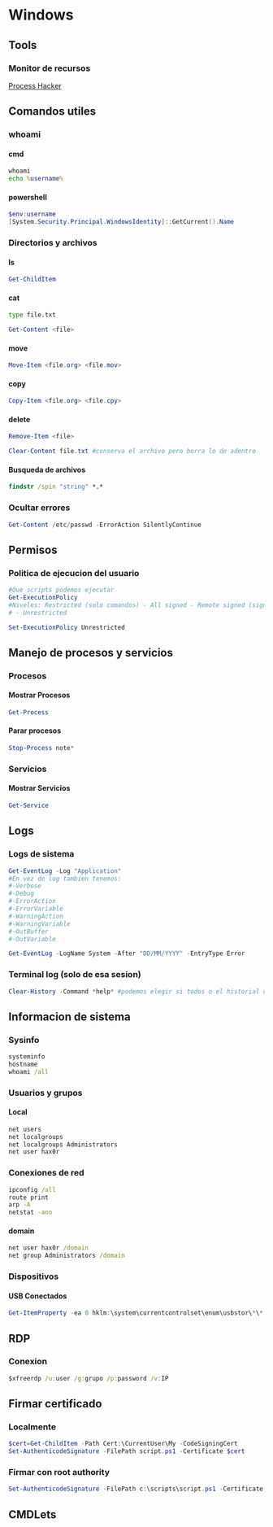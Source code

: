 # Windows

## Tools

### Monitor de recursos

[Process Hacker](https://processhacker.sourceforge.io/)

## Comandos utiles

### whoami

#### cmd

```cmd
whoami
echo %username%
```

#### powershell

```powershell
$env:username
[System.Security.Principal.WindowsIdentity]::GetCurrent().Name
```

### Directorios y archivos

#### ls

```powershell
Get-ChildItem
```

#### cat

```cmd
type file.txt
```

```powershell
Get-Content <file>
```

#### move 

```powershell
Move-Item <file.org> <file.mov>
```

#### copy

```powershell
Copy-Item <file.org> <file.cpy>
```

#### delete

```powershell
Remove-Item <file>
```

```powershell
Clear-Content file.txt #conserva el archivo pero borra lo de adentro
```

#### Busqueda de archivos

```cmd
findstr /spin "string" *.* 
```

### Ocultar errores

```powershell
Get-Content /etc/passwd -ErrorAction SilentlyContinue
```

## Permisos

### Politica de ejecucion del usuario

```powershell
#Que scripts podemos ejecutar
Get-ExecutionPolicy
#Niveles: Restricted (solo comandos) - All signed - Remote signed (signed+local script)
# - Unrestricted

Set-ExecutionPolicy Unrestricted
```

## Manejo de procesos y servicios

### Procesos

#### Mostrar Procesos

```powershell
Get-Process
```

#### Parar procesos

```powershell
Stop-Process note*
```

### Servicios

#### Mostrar Servicios

```powershell
Get-Service
```

## Logs

### Logs de sistema

```powershell
Get-EventLog -Log "Application"
#En vez de log tambien tenemos:
#-Verbose
#-Debug
#-ErrorAction
#-ErrorVariable
#-WarningAction
#-WarningVariable
#-OutBuffer
#-OutVariable

Get-EventLog -LogName System -After "DD/MM/YYYY" -EntryType Error
```

### Terminal log (solo de esa sesion)

```powershell
Clear-History -Command *help* #podemos elegir si todos o el historial de ciertos comandos
```

## Informacion de sistema

### Sysinfo

```cmd
systeminfo
hostname
whoami /all
```

### Usuarios y grupos

#### Local

```cmd
net users
net localgroups
net localgroups Administrators
net user hax0r
```

### Conexiones de red

```cmd
ipconfig /all
route print
arp -A
netstat -ano
```

#### domain

```cmd
net user hax0r /domain
net group Administrators /domain
```

### Dispositivos

#### USB Conectados

```powershell
Get-ItemProperty -ea 0 hklm:\system\currentcontrolset\enum\usbstor\*\* | select FriendlyName, PSChildName	
```

## RDP

### Conexion

```cmd
$xfreerdp /u:user /g:grupo /p:password /v:IP
```

## Firmar certificado

### Localmente

```powershell
$cert=Get-ChildItem -Path Cert:\CurrentUser\My -CodeSigningCert
Set-AuthenticodeSignature -FilePath script.ps1 -Certificate $cert
```

### Firmar con root authority

```powershell
Set-AuthenticodeSignature -FilePath c:\scripts\script.ps1 -Certificate $cert -IncludeChain All -TimestampServer "http://timestamp.fabrikam.com/scripts/timstamper.dll"
```

## CMDLets
